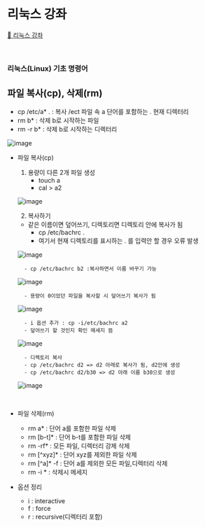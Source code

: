 # 리눅스 강좌
[:link: 리눅스 강좌 ](https://youtu.be/uRZr35xIBqg) 


<br>


### 리눅스(Linux) 기초 명령어

## 파일 복사(cp), 삭제(rm) 
* cp /etc/a* . : 복사 /ect 파일 속 a 단어를 포함하는 . 현재 디렉터리
* rm b*        : 삭제 b로 시작하는 파일
* rm -r b*     : 삭제 b로 시작하는 디렉터리

![image](https://user-images.githubusercontent.com/93310395/169020744-202366b3-1963-492f-a024-9a0ea8aaf85e.png)

* 파일 복사(cp)
    1) 용량이 다른 2개 파일 생성 
        - touch a 
        - cal > a2

    ![image](https://user-images.githubusercontent.com/93310395/169024999-c68e19e0-fb04-4e3c-9acb-74fa12cf7236.png)

    
    2) 복사하기 
    - 같은 이름이면 덮어쓰기, 디렉토리면 디렉토리 안에 복사가 됨 
        - cp /etc/bachrc .
        - 여기서 현재 디렉토리를 표시하는 . 를 입력안 할 경우 오류 발생 

    ![image](https://user-images.githubusercontent.com/93310395/169025369-857d7d9a-7421-43f6-8b13-dbee7af218e5.png)

        - cp /etc/bachrc b2 :복사하면서 이름 바꾸기 가능

    ![image](https://user-images.githubusercontent.com/93310395/169025731-0a47b7b2-8026-4696-b692-55ef5a4db433.png)

        - 용량이 0이었던 파일을 복사할 시 덮어쓰기 복사가 됨 
 
    ![image](https://user-images.githubusercontent.com/93310395/169026179-b924f677-a78c-4b20-a3af-1f3d783f99fd.png)
        
        - i 옵션 추가 : cp -i/etc/bachrc a2
        - 덮어쓰기 할 것인지 확인 메세지 뜸

    ![image](https://user-images.githubusercontent.com/93310395/169026737-52e9e4c0-886d-4f8e-9662-c2cd4d02bc89.png)

        - 디렉토리 복사
        - cp /etc/bachrc d2 => d2 아래로 복사가 됨, d2안에 생성
        - cp /etc/bachrc d2/b30 => d2 아래 이름 b30으로 생성 

     ![image](https://user-images.githubusercontent.com/93310395/169027567-0ed64c96-4649-44c7-9ac3-154d02e8cdd2.png)


<br>


* 파일 삭제(rm) 
    - rm a*        : 단어 a를 포함한 파일 삭제
    - rm [b-t]*    : 단어 b-t를 포함한 파일 삭제 
    - rm -rf*      : 모든 파일, 디렉터리 강제 삭제
    - rm [^xyz]*   : 단어 xyz를 제외한 파일 삭제
    - rm [^a]* -f  : 단어 a를 제외한 모든 파일,디렉터리 삭제 
    - rm -i *      : 삭제시 메세지

* 옵션 정리 
    - i : interactive 
    - f : force
    - r : recursive(디렉터리 포함)


``` 